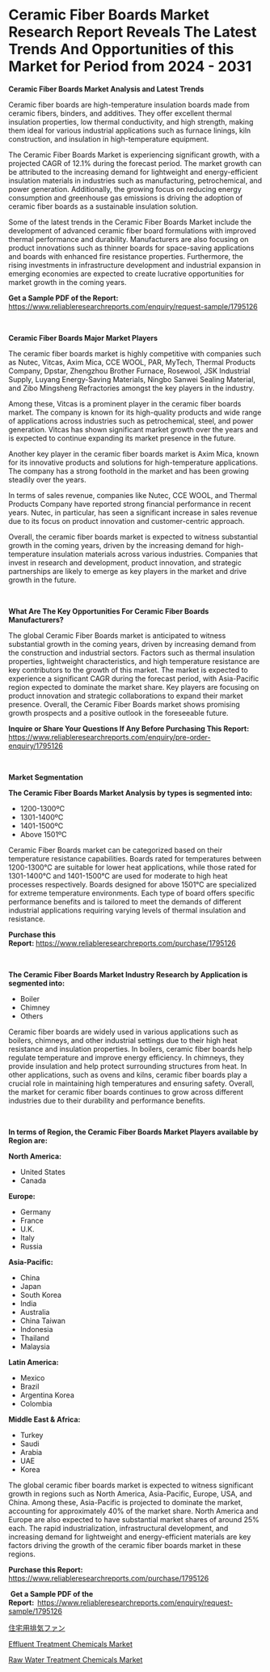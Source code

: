 <p><h1>Ceramic Fiber Boards Market Research Report Reveals The Latest Trends And Opportunities of this Market for Period from 2024 - 2031</h1></p><p><strong>Ceramic Fiber Boards Market Analysis and Latest Trends</strong></p>
<p><p>Ceramic fiber boards are high-temperature insulation boards made from ceramic fibers, binders, and additives. They offer excellent thermal insulation properties, low thermal conductivity, and high strength, making them ideal for various industrial applications such as furnace linings, kiln construction, and insulation in high-temperature equipment.</p><p>The Ceramic Fiber Boards Market is experiencing significant growth, with a projected CAGR of 12.1% during the forecast period. The market growth can be attributed to the increasing demand for lightweight and energy-efficient insulation materials in industries such as manufacturing, petrochemical, and power generation. Additionally, the growing focus on reducing energy consumption and greenhouse gas emissions is driving the adoption of ceramic fiber boards as a sustainable insulation solution.</p><p>Some of the latest trends in the Ceramic Fiber Boards Market include the development of advanced ceramic fiber board formulations with improved thermal performance and durability. Manufacturers are also focusing on product innovations such as thinner boards for space-saving applications and boards with enhanced fire resistance properties. Furthermore, the rising investments in infrastructure development and industrial expansion in emerging economies are expected to create lucrative opportunities for market growth in the coming years.</p></p>
<p><strong>Get a Sample PDF of the Report:&nbsp;</strong> <a href="https://www.reliableresearchreports.com/enquiry/request-sample/1795126">https://www.reliableresearchreports.com/enquiry/request-sample/1795126</a></p>
<p>&nbsp;</p>
<p><strong>Ceramic Fiber Boards Major Market Players</strong></p>
<p><p>The ceramic fiber boards market is highly competitive with companies such as Nutec, Vitcas, Axim Mica, CCE WOOL, PAR, MyTech, Thermal Products Company, Dpstar, Zhengzhou Brother Furnace, Rosewool, JSK Industrial Supply, Luyang Energy-Saving Materials, Ningbo Sanwei Sealing Material, and Zibo Mingsheng Refractories amongst the key players in the industry.</p><p>Among these, Vitcas is a prominent player in the ceramic fiber boards market. The company is known for its high-quality products and wide range of applications across industries such as petrochemical, steel, and power generation. Vitcas has shown significant market growth over the years and is expected to continue expanding its market presence in the future.</p><p>Another key player in the ceramic fiber boards market is Axim Mica, known for its innovative products and solutions for high-temperature applications. The company has a strong foothold in the market and has been growing steadily over the years.</p><p>In terms of sales revenue, companies like Nutec, CCE WOOL, and Thermal Products Company have reported strong financial performance in recent years. Nutec, in particular, has seen a significant increase in sales revenue due to its focus on product innovation and customer-centric approach.</p><p>Overall, the ceramic fiber boards market is expected to witness substantial growth in the coming years, driven by the increasing demand for high-temperature insulation materials across various industries. Companies that invest in research and development, product innovation, and strategic partnerships are likely to emerge as key players in the market and drive growth in the future.</p></p>
<p>&nbsp;</p>
<p><strong>What Are The Key Opportunities For Ceramic Fiber Boards Manufacturers?</strong></p>
<p><p>The global Ceramic Fiber Boards market is anticipated to witness substantial growth in the coming years, driven by increasing demand from the construction and industrial sectors. Factors such as thermal insulation properties, lightweight characteristics, and high temperature resistance are key contributors to the growth of this market. The market is expected to experience a significant CAGR during the forecast period, with Asia-Pacific region expected to dominate the market share. Key players are focusing on product innovation and strategic collaborations to expand their market presence. Overall, the Ceramic Fiber Boards market shows promising growth prospects and a positive outlook in the foreseeable future.</p></p>
<p><strong>Inquire or Share Your Questions If Any Before Purchasing This Report:</strong> <a href="https://www.reliableresearchreports.com/enquiry/pre-order-enquiry/1795126">https://www.reliableresearchreports.com/enquiry/pre-order-enquiry/1795126</a></p>
<p>&nbsp;</p>
<p><strong>Market Segmentation</strong></p>
<p><strong>The Ceramic Fiber Boards Market Analysis by types is segmented into:</strong></p>
<p><ul><li>1200-1300ºC</li><li>1301-1400ºC</li><li>1401-1500ºC</li><li>Above 1501ºC</li></ul></p>
<p><p>Ceramic Fiber Boards market can be categorized based on their temperature resistance capabilities. Boards rated for temperatures between 1200-1300°C are suitable for lower heat applications, while those rated for 1301-1400°C and 1401-1500°C are used for moderate to high heat processes respectively. Boards designed for above 1501°C are specialized for extreme temperature environments. Each type of board offers specific performance benefits and is tailored to meet the demands of different industrial applications requiring varying levels of thermal insulation and resistance.</p></p>
<p><strong>Purchase this Report:&nbsp;</strong><a href="https://www.reliableresearchreports.com/purchase/1795126">https://www.reliableresearchreports.com/purchase/1795126</a></p>
<p>&nbsp;</p>
<p><strong>The Ceramic Fiber Boards Market Industry Research by Application is segmented into:</strong></p>
<p><ul><li>Boiler</li><li>Chimney</li><li>Others</li></ul></p>
<p><p>Ceramic fiber boards are widely used in various applications such as boilers, chimneys, and other industrial settings due to their high heat resistance and insulation properties. In boilers, ceramic fiber boards help regulate temperature and improve energy efficiency. In chimneys, they provide insulation and help protect surrounding structures from heat. In other applications, such as ovens and kilns, ceramic fiber boards play a crucial role in maintaining high temperatures and ensuring safety. Overall, the market for ceramic fiber boards continues to grow across different industries due to their durability and performance benefits.</p></p>
<p>&nbsp;</p>
<p><strong>In terms of Region, the Ceramic Fiber Boards Market Players available by Region are:</strong></p>
<p>
    <p> <strong> North America: </strong>
        <ul>
            <li>United States</li>
            <li>Canada</li>
        </ul>
        </p> 
    <p> <strong> Europe: </strong>
        <ul>
            <li>Germany</li>
            <li>France</li>
            <li>U.K.</li>
            <li>Italy</li>
            <li>Russia</li>
        </ul>
        </p> 
    <p> <strong> Asia-Pacific: </strong>
        <ul>
            <li>China</li>
            <li>Japan</li>
            <li>South Korea</li>
            <li>India</li>
            <li>Australia</li>
            <li>China Taiwan</li>
            <li>Indonesia</li>
            <li>Thailand</li>
            <li>Malaysia</li>
        </ul>
        </p> 
    <p> <strong> Latin America: </strong>
        <ul>
            <li>Mexico</li>
            <li>Brazil</li>
            <li>Argentina Korea</li>
            <li>Colombia</li>
        </ul>
        </p> 
    <p> <strong> Middle East & Africa: </strong>
        <ul>
            <li>Turkey</li>
            <li>Saudi</li>
            <li>Arabia</li>
            <li>UAE</li>
            <li>Korea</li>
        </ul>
    </p>
    </p>
<p><p>The global ceramic fiber boards market is expected to witness significant growth in regions such as North America, Asia-Pacific, Europe, USA, and China. Among these, Asia-Pacific is projected to dominate the market, accounting for approximately 40% of the market share. North America and Europe are also expected to have substantial market shares of around 25% each. The rapid industrialization, infrastructural development, and increasing demand for lightweight and energy-efficient materials are key factors driving the growth of the ceramic fiber boards market in these regions.</p></p>
<p><strong>Purchase this Report: </strong><a href="https://www.reliableresearchreports.com/purchase/1795126">https://www.reliableresearchreports.com/purchase/1795126</a></p>
<p>&nbsp;<strong>Get a Sample PDF of the Report:&nbsp;&nbsp;</strong><a href="https://www.reliableresearchreports.com/enquiry/request-sample/1795126">https://www.reliableresearchreports.com/enquiry/request-sample/1795126</a></p>
<p><strong></strong></p>
<p><p><a href="https://medium.com/@camron674/%E4%BD%8F%E5%AE%85%E7%94%A8%E6%8E%92%E6%B0%97%E3%83%95%E3%82%A1%E3%83%B3%E5%B8%82%E5%A0%B4%E3%81%AE%E6%8C%87%E6%A8%99%E3%82%92%E8%A7%A3%E8%AA%AD%E3%81%99%E3%82%8B-%E3%82%B7%E3%82%A7%E3%82%A2-%E3%83%88%E3%83%AC%E3%83%B3%E3%83%89-%E6%88%90%E9%95%B7%E3%83%91%E3%82%BF%E3%83%BC%E3%83%B3-4cacc3936c09">住宅用排気ファン</a></p><p><a href="https://github.com/bmorecock/Market-Research-Report-List-2/blob/main/effluent-treatment-chemicals-market.md">Effluent Treatment Chemicals Market</a></p><p><a href="https://github.com/jsmusil/Market-Research-Report-List-2/blob/main/raw-water-treatment-chemicals-market.md">Raw Water Treatment Chemicals Market</a></p></p>